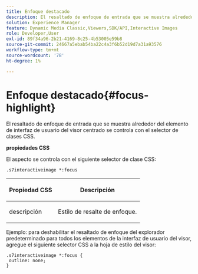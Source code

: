 ```yaml
---
title: Enfoque destacado
description: El resaltado de enfoque de entrada que se muestra alrededor del elemento de interfaz de usuario del visor centrado se controla con el selector de clases CSS.
solution: Experience Manager
feature: Dynamic Media Classic,Viewers,SDK/API,Interactive Images
role: Developer,User
exl-id: 89f34a96-2b21-4169-8c25-4b53005e59b8
source-git-commit: 24667a5ebab54ba22c4a3f6b52d19d7a31a93576
workflow-type: tm+mt
source-wordcount: '78'
ht-degree: 1%

---
```


# Enfoque destacado{#focus-highlight}

El resaltado de enfoque de entrada que se muestra alrededor del elemento de interfaz de usuario del visor centrado se controla con el selector de clases CSS.

<!--<a id="section_061E550C1C1D4DB2BD663A898895B38C"></a>-->

**propiedades CSS**

El aspecto se controla con el siguiente selector de clase CSS:

```
.s7interactiveimage *:focus
```

<table id="table_94EE3F5BBE4547C0B4943471CEE7EDE4"> 
 <thead> 
  <tr> 
   <th colname="col1" class="entry"> <p> Propiedad CSS </p> </th> 
   <th colname="col2" class="entry"> <p>Descripción </p> </th> 
  </tr> 
 </thead>
 <tbody> 
  <tr> 
   <td colname="col1"> <p> <span class="codeph"> descripción </span> </p> </td> 
   <td colname="col2"> <p>Estilo de resalte de enfoque. </p> </td> 
  </tr> 
 </tbody> 
</table>

Ejemplo: para deshabilitar el resaltado de enfoque del explorador predeterminado para todos los elementos de la interfaz de usuario del visor, agregue el siguiente selector CSS a la hoja de estilo del visor:

```
.s7interactiveimage *:focus { 
 outline: none; 
}
```
